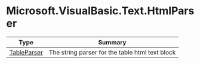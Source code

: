 ﻿
# Microsoft.VisualBasic.Text.HtmlParser

|Type|Summary|
|----|-------|
|[TableParser](./TableParser.md)|The string parser for the table html text block|

